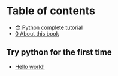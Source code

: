 # Table of contents

* [😎 Python complete tutorial](README.md)
* [0 About this book](about-this-book.md)

## Try python for the first time

* [Hello world!](try-python-for-the-first-time/hello-world.md)
